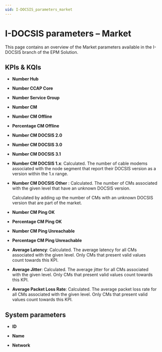 ```yaml
---
uid: I-DOCSIS_parameters_market
---
```


# I-DOCSIS parameters – Market

This page contains an overview of the Market parameters available in the I-DOCSIS branch of the EPM Solution.

## KPIs & KQIs

- **Number Hub**

- **Number CCAP Core**

- **Number Service Group**

- **Number CM**

- **Number CM Offline**

- **Percentage CM Offline**

- **Number CM DOCSIS 2.0**

- **Number CM DOCSIS 3.0**

- **Number CM DOCSIS 3.1**

- **Number CM DOCSIS 1.x**: Calculated. The number of cable modems associated with the node segment that report their DOCSIS version as a version within the 1.x range.

- **Number CM DOCSIS Other** : Calculated. The number of CMs associated with the given level that have an unknown DOCSIS version.

  Calculated by adding up the number of CMs with an unknown DOCSIS version that are part of the market.

- **Number CM Ping OK**

- **Percentage CM Ping OK**

- **Number CM Ping Unreachable**

- **Percentage CM Ping Unreachable**

- **Average Latency**: Calculated. The average latency for all CMs associated with the given level. Only CMs that present valid values count towards this KPI.

- **Average Jitter**: Calculated. The average jitter for all CMs associated with the given level. Only CMs that present valid values count towards this KPI.

- **Average Packet Loss Rate**: Calculated. The average packet loss rate for all CMs associated with the given level. Only CMs that present valid values count towards this KPI.

## System parameters

- **ID**

- **Name**

- **Network**
